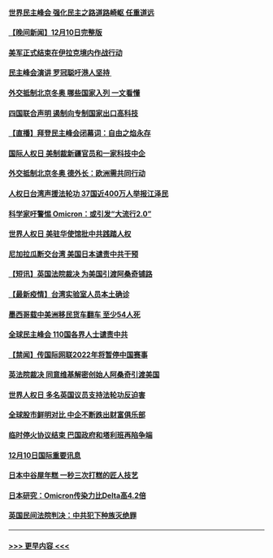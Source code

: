 #### [世界民主峰会 强化民主之路道路崎岖 任重道远](../pages/prog202/a103290944.md?t=12111150) 
#### [【晚间新闻】12月10日完整版](../pages/prog202/a103290928.md?t=12111150) 
#### [美军正式结束在伊拉克境内作战行动](../pages/prog202/a103290595.md?t=12111150) 
#### [民主峰会演讲 罗冠聪吁港人坚持 ](../pages/prog202/a103290755.md?t=12111150) 
#### [外交抵制北京冬奥 哪些国家入列 一文看懂](../pages/prog202/a103290878.md?t=12111150) 
#### [四国联合声明 遏制向专制国家出口高科技](../pages/prog202/a103290591.md?t=12111150) 
#### [【直播】拜登民主峰会闭幕词：自由之焰永存](../pages/prog202/a103290832.md?t=12111150) 
#### [国际人权日 美制裁新疆官员和一家科技中企](../pages/prog202/a103290400.md?t=12111150) 
#### [外交抵制北京冬奥 德外长：欧洲需共同行动](../pages/prog202/a103290294.md?t=12111150) 
#### [人权日台湾声援法轮功 37国近400万人举报江泽民](../pages/prog202/a103290296.md?t=12111150) 
#### [科学家吁警惕 Omicron：或引发“大流行2.0”](../pages/prog202/a103289178.md?t=12111150) 
#### [世界人权日 美驻华使馆批中共践踏人权](../pages/prog202/a103290363.md?t=12111150) 
#### [尼加拉瓜断交台湾 美国日本谴责中共干预](../pages/prog202/a103290292.md?t=12111150) 
#### [【短讯】英国法院裁决 为美国引渡阿桑奇铺路](../pages/prog202/a103290370.md?t=12111150) 
#### [【最新疫情】台湾实验室人员本土确诊](../pages/prog202/a103290372.md?t=12111150) 
#### [墨西哥载中美洲移民货车翻车 至少54人死](../pages/prog202/a103290365.md?t=12111150) 
#### [全球民主峰会 110国各界人士谴责中共](../pages/prog202/a103290337.md?t=12111150) 
#### [【禁闻】传国际网联2022年将暂停中国赛事](../pages/prog202/a103290284.md?t=12111150) 
#### [英法院裁决 同意维基解密创始人阿桑奇引渡美国](../pages/prog202/a103290237.md?t=12111150) 
#### [世界人权日 多名英国议员支持法轮功反迫害](../pages/prog202/a103290276.md?t=12111150) 
#### [全球股市鲜明对比 中企不断跌出财富俱乐部](../pages/prog202/a103290224.md?t=12111150) 
#### [临时停火协议结束 巴国政府和塔利班再陷争端](../pages/prog202/a103290138.md?t=12111150) 
#### [12月10日国际重要讯息](../pages/prog202/a103290078.md?t=12111150) 
#### [日本中谷屋年糕 一秒三次打糕的匠人技艺](../pages/prog202/a103290018.md?t=12111150) 
#### [日本研究：Omicron传染力比Delta高4.2倍](../pages/prog202/a103289993.md?t=12111150) 
#### [英国民间法院判决：中共犯下种族灭绝罪](../pages/prog202/a103289977.md?t=12111150) 

----
#### [ >>> 更早内容 <<< ](../indexes/prog202-earlier.md)
